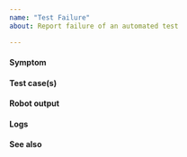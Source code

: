 ```yaml
---
name: "Test Failure"
about: Report failure of an automated test

---
```


<!--
This repository is for VIC Engine. Please use it to report issues related to Virtual Container Hosts, Container VMs, and their lifecycles.

To help use keep things organized, please file issues in the most appropriate repository:
 * vSphere Client Plugins: https://github.com/vmware/vic-ui/issues
 * VIC Appliance (OVA) and User Documentation: https://github.com/vmware/vic-product/issues
 * Container Management Portal (Admiral): https://github.com/vmware/admiral/issues
 * Container Registry (Harbor): https://github.com/goharbor/harbor/issues
-->

#### Symptom
<!-- The error message, failure mode, or pattern that indicates this issue. -->


#### Test case(s)
<!-- The test case(s) (including test, suite, and group information) exhibiting this symptom. -->


#### Robot output
<!-- Any command-line output associated with the failure. -->


#### Logs
<!-- A list of failed jobs, with links to relevant logs (e.g., log.html). -->


#### See also
<!-- Provide references to relevant resources, such as documentation or related issues. -->
